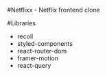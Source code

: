 #Netflixx - Netflix frontend clone

#Libraries
- recoil
- styled-components
- react-router-dom
- framer-motion
- react-query